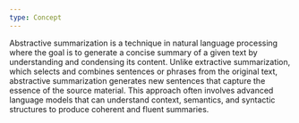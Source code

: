 ```yaml
---
type: Concept
---
```


Abstractive summarization is a technique in natural language processing where the goal is to generate a concise summary of a given text by understanding and condensing its content. Unlike extractive summarization, which selects and combines sentences or phrases from the original text, abstractive summarization generates new sentences that capture the essence of the source material. This approach often involves advanced language models that can understand context, semantics, and syntactic structures to produce coherent and fluent summaries.